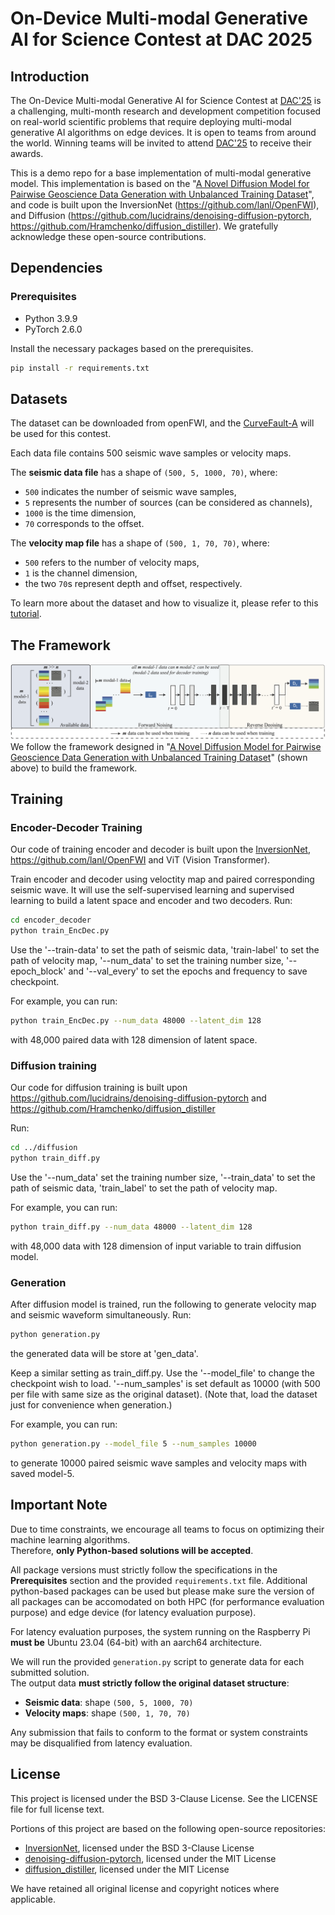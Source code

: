 # On-Device Multi-modal Generative AI for Science Contest at DAC 2025

## Introduction

The On-Device Multi-modal Generative AI for Science Contest at [DAC'25](https://www.dac.com/) is a challenging, 
multi-month research and development competition focused on real-world scientific problems that require deploying multi-modal generative AI algorithms on edge devices. 
It is open to teams from around the world. Winning teams will be invited to attend [DAC'25](https://www.dac.com/) to receive their awards.

This is a demo repo for a base implementation of multi-modal generative model.
This implementation is based on the "[A Novel Diffusion Model for Pairwise Geoscience Data Generation with Unbalanced Training Dataset](https://arxiv.org/abs/2501.00941)",
and code is built upon the InversionNet (https://github.com/lanl/OpenFWI), and Diffusion (https://github.com/lucidrains/denoising-diffusion-pytorch, https://github.com/Hramchenko/diffusion_distiller). We gratefully acknowledge these open-source contributions.




## Dependencies

### Prerequisites
- Python 3.9.9
- PyTorch 2.6.0

Install the necessary packages based on the prerequisites.
```bash
pip install -r requirements.txt
```

## Datasets
The dataset can be downloaded from openFWI, and the [CurveFault-A](https://drive.google.com/drive/folders/1vqUHJ-iRwp3ozL-e4HhKGpdO0e7NQZE1) will be used for this contest.

Each data file contains 500 seismic wave samples or velocity maps.

The **seismic data file** has a shape of `(500, 5, 1000, 70)`, where:  
- `500` indicates the number of seismic wave samples,  
- `5` represents the number of sources (can be considered as channels),  
- `1000` is the time dimension,  
- `70` corresponds to the offset.

The **velocity map file** has a shape of `(500, 1, 70, 70)`, where:  
- `500` refers to the number of velocity maps,  
- `1` is the channel dimension,  
- the two `70`s represent depth and offset, respectively.

To learn more about the dataset and how to visualize it, please refer to this [tutorial](https://colab.research.google.com/drive/17s5JmVs9ABl8MpmFlhWMSslj9_d5Atfx?usp=sharing).


## The Framework
![Framework](./imgs/overview.png)
We follow the framework designed in "[A Novel Diffusion Model for Pairwise Geoscience Data Generation with Unbalanced Training Dataset](https://arxiv.org/abs/2501.00941)" (shown above) to build the framework.


## Training
### Encoder-Decoder Training
Our code of training encoder and decoder is built upon the [InversionNet](https://github.com/lanl/OpenFWI), https://github.com/lanl/OpenFWI and ViT (Vision Transformer).


Train encoder and decoder using veloctity map and paired corresponding seismic wave. It will use the self-supervised 
learning and supervised learning to build a latent space and encoder and two decoders. 
Run:
```bash
cd encoder_decoder 
python train_EncDec.py
```
Use the '--train-data' to set the path of seismic data, 'train-label' to set the path of velocity map,
'--num_data' to set the training number size, '--epoch_block' and '--val_every' to set the epochs and frequency to save checkpoint.

For example, you can run:
```bash
python train_EncDec.py --num_data 48000 --latent_dim 128
```
with 48,000 paired data with 128 dimension of latent space.

### Diffusion training
Our code for diffusion training is built upon https://github.com/lucidrains/denoising-diffusion-pytorch
and https://github.com/Hramchenko/diffusion_distiller

Run: 
```bash
cd ../diffusion
python train_diff.py
```
Use the '--num_data' set the training number size, '--train_data' to set the path of seismic data, 'train_label' to set the path of velocity map.

For example, you can run:
```bash
python train_diff.py --num_data 48000 --latent_dim 128
```
with 48,000 data with 128 dimension of input variable to train diffusion model.


### Generation
After diffusion model is trained, run the following to generate velocity map and seismic waveform simultaneously. 
Run: 
```bash
python generation.py
```
the generated data will be store at 'gen_data'.

Keep a similar setting as train_diff.py.
Use the '--model_file' to change the checkpoint wish to load. '--num_samples' is set default as 10000 (with 500 per file with same size as the original dataset). (Note that, load the dataset just for convenience when generation.)

For example, you can run:
```bash
python generation.py --model_file 5 --num_samples 10000
```
to generate 10000 paired seismic wave samples and velocity maps with saved model-5. 

## Important Note
Due to time constraints, we encourage all teams to focus on optimizing their machine learning algorithms.  
Therefore, **only Python-based solutions will be accepted**.

All package versions must strictly follow the specifications in the **Prerequisites** section and the provided `requirements.txt` file. Additional python-based packages can be used but please make sure the version of all packages can be accomodated on both HPC (for performance evaluation purpose) and edge device (for latency evaluation purpose).

For latency evaluation purposes, the system running on the Raspberry Pi **must be** Ubuntu 23.04 (64-bit) with an aarch64 architecture.  


We will run the provided `generation.py` script to generate data for each submitted solution.  
The output data **must strictly follow the original dataset structure**:

- **Seismic data**: shape `(500, 5, 1000, 70)`
- **Velocity maps**: shape `(500, 1, 70, 70)`

Any submission that fails to conform to the format or system constraints may be disqualified from latency evaluation.



## License
This project is licensed under the BSD 3-Clause License. See the LICENSE file for full license text.

Portions of this project are based on the following open-source repositories:

- [InversionNet](https://github.com/lanl/OpenFWI), licensed under the BSD 3-Clause License
- [denoising-diffusion-pytorch](https://github.com/lucidrains/denoising-diffusion-pytorch), licensed under the MIT License
- [diffusion_distiller](https://github.com/Hramchenko/diffusion_distiller), licensed under the MIT License

We have retained all original license and copyright 
notices where applicable.